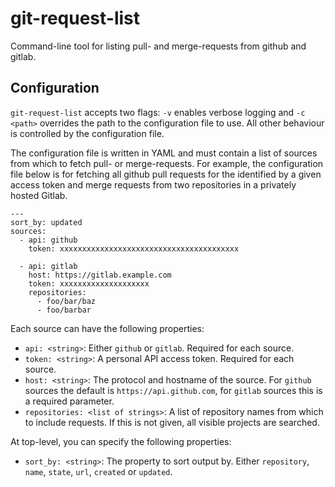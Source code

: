 git-request-list
================

Command-line tool for listing pull- and merge-requests from github and gitlab.

Configuration
-------------

`git-request-list` accepts two flags: `-v` enables verbose logging and `-c <path>` overrides the path to the configuration
file to use. All other behaviour is controlled by the configuration file.

The configuration file is written in YAML and must contain a list of sources from which to fetch pull- or merge-requests.
For example, the configuration file below is for fetching all github pull requests for the identified by a given access
token and merge requests from two repositories in a privately hosted Gitlab.

    ---
    sort_by: updated
    sources:
      - api: github
        token: xxxxxxxxxxxxxxxxxxxxxxxxxxxxxxxxxxxxxxxx

      - api: gitlab
        host: https://gitlab.example.com
        token: xxxxxxxxxxxxxxxxxxxx
        repositories:
          - foo/bar/baz
          - foo/barbar

Each source can have the following properties:

 - `api: <string>`: Either `github` or `gitlab`. Required for each source.
 - `token: <string>`: A personal API access token. Required for each source.
 - `host: <string>`: The protocol and hostname of the source. For `github` sources the default is `https://api.github.com`, for `gitlab` sources this is a required parameter.
 - `repositories: <list of strings>`: A list of repository names from which to include requests. If this is not given, all visible projects are searched.

At top-level, you can specify the following properties:
  - `sort_by: <string>`: The property to sort output by. Either `repository`, `name`, `state`, `url`, `created` or `updated`.
